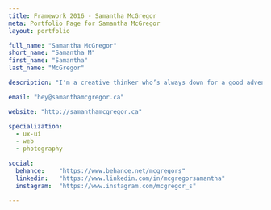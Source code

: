 ```yaml
---
title: Framework 2016 - Samantha McGregor
meta: Portfolio Page for Samantha McGregor
layout: portfolio

full_name: "Samantha McGregor"
short_name: "Samantha M"
first_name: "Samantha"
last_name: "McGregor"

description: "I'm a creative thinker who’s always down for a good adventure and I love to create beautiful, simple and effective designs."

email: "hey@samanthamcgregor.ca"

website: "http://samanthamcgregor.ca"

specialization:
  - ux-ui
  - web
  - photography

social:
  behance:    "https://www.behance.net/mcgregors"
  linkedin:   "https://www.linkedin.com/in/mcgregorsamantha"
  instagram:  "https://www.instagram.com/mcgregor_s"

---
```

